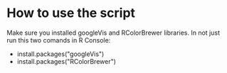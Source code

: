 # How to use the script

Make sure you installed googleVis and RColorBrewer libraries. In not just run this two comands in R Console: 

* install.packages("googleVis")
* install.packages("RColorBrewer")
